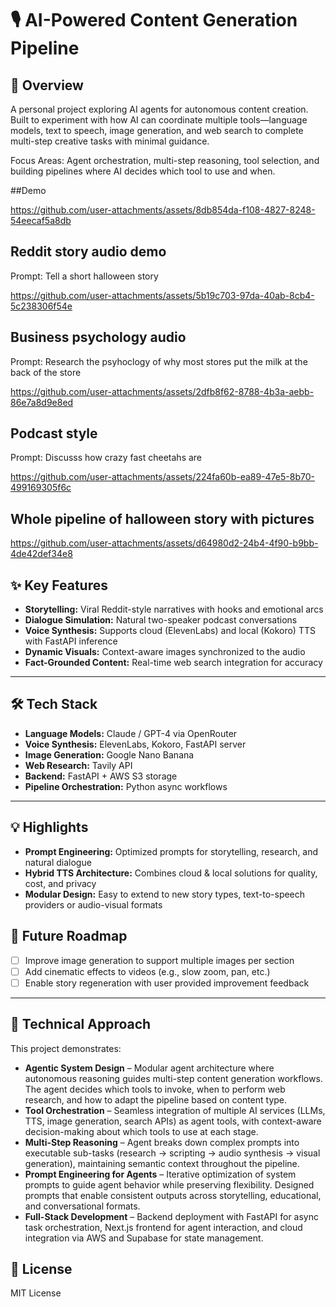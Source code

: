 # 🎙️ AI-Powered Content Generation Pipeline

## 🚀 Overview
  
A personal project exploring AI agents for autonomous content creation. Built to experiment with how AI can coordinate multiple tools—language models, text to speech, image generation, and web search to complete multi-step creative tasks with minimal guidance.

Focus Areas: Agent orchestration, multi-step reasoning, tool selection, and building pipelines where AI decides which tool to use and when.

##Demo

https://github.com/user-attachments/assets/8db854da-f108-4827-8248-54eecaf5a8db


## Reddit story audio demo
Prompt: Tell a short halloween story

https://github.com/user-attachments/assets/5b19c703-97da-40ab-8cb4-5c238306f54e


## Business psychology audio
Prompt: Research the psyhoclogy of why most stores put the milk at the back of the store

https://github.com/user-attachments/assets/2dfb8f62-8788-4b3a-aebb-86e7a8d9e8ed


## Podcast style
Prompt: Discusss how crazy fast cheetahs are

https://github.com/user-attachments/assets/224fa60b-ea89-47e5-8b70-499169305f6c

## Whole pipeline of halloween story with pictures
https://github.com/user-attachments/assets/d64980d2-24b4-4f90-b9bb-4de42def34e8



## ✨ Key Features

- **Storytelling:** Viral Reddit-style narratives with hooks and emotional arcs  
- **Dialogue Simulation:** Natural two-speaker podcast conversations  
- **Voice Synthesis:** Supports cloud (ElevenLabs) and local (Kokoro) TTS with FastAPI inference  
- **Dynamic Visuals:** Context-aware images synchronized to the audio  
- **Fact-Grounded Content:** Real-time web search integration for accuracy  

---

## 🛠️ Tech Stack

- **Language Models:** Claude / GPT-4 via OpenRouter  
- **Voice Synthesis:** ElevenLabs, Kokoro, FastAPI server  
- **Image Generation:** Google Nano Banana  
- **Web Research:** Tavily API  
- **Backend:** FastAPI + AWS S3 storage  
- **Pipeline Orchestration:** Python async workflows  

---

## 💡 Highlights

- **Prompt Engineering:** Optimized prompts for storytelling, research, and natural dialogue  
- **Hybrid TTS Architecture:** Combines cloud & local solutions for quality, cost, and privacy  
- **Modular Design:** Easy to extend to new story types, text-to-speech providers or audio-visual formats



## 🎯 Future Roadmap

- [ ] Improve image generation to support multiple images per section
- [ ] Add cinematic effects to videos (e.g., slow zoom, pan, etc.)
- [ ] Enable story regeneration with user provided improvement feedback

---

## 🤝 Technical Approach

This project demonstrates:

- **Agentic System Design** – Modular agent architecture where autonomous reasoning guides multi-step content generation workflows. The agent decides which tools to invoke, when to perform web research, and how to adapt the pipeline based on content type.  
- **Tool Orchestration** – Seamless integration of multiple AI services (LLMs, TTS, image generation, search APIs) as agent tools, with context-aware decision-making about which tools to use at each stage.  
- **Multi-Step Reasoning** – Agent breaks down complex prompts into executable sub-tasks (research → scripting → audio synthesis → visual generation), maintaining semantic context throughout the pipeline.  
- **Prompt Engineering for Agents** – Iterative optimization of system prompts to guide agent behavior while preserving flexibility. Designed prompts that enable consistent outputs across storytelling, educational, and conversational formats.  
- **Full-Stack Development** – Backend deployment with FastAPI for async task orchestration, Next.js frontend for agent interaction, and cloud integration via AWS and Supabase for state management.  

## 📝 License

MIT License
